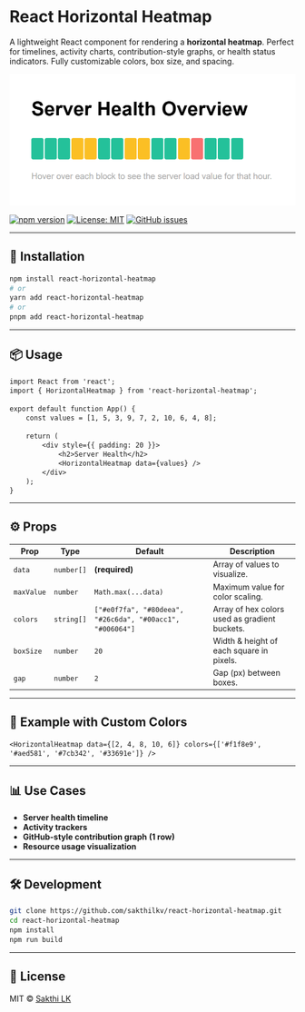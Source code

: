 # React Horizontal Heatmap

A lightweight React component for rendering a **horizontal heatmap**.
Perfect for timelines, activity charts, contribution-style graphs, or health status indicators.
Fully customizable colors, box size, and spacing.

![Heatmap Demo](./docs/screenshots/heatmap_demo.png)

[![npm version](https://img.shields.io/npm/v/react-horizontal-heatmap.svg)](https://www.npmjs.com/package/react-horizontal-heatmap)
[![License: MIT](https://img.shields.io/badge/License-MIT-green.svg)](LICENSE)
[![GitHub issues](https://img.shields.io/github/issues/sakthilkv/react-horizontal-heatmap.svg)](https://github.com/sakthilkv/react-horizontal-heatmap/issues)

---

## 🚀 Installation

```bash
npm install react-horizontal-heatmap
# or
yarn add react-horizontal-heatmap
# or
pnpm add react-horizontal-heatmap
```

---

## 📦 Usage

```tsx
import React from 'react';
import { HorizontalHeatmap } from 'react-horizontal-heatmap';

export default function App() {
	const values = [1, 5, 3, 9, 7, 2, 10, 6, 4, 8];

	return (
		<div style={{ padding: 20 }}>
			<h2>Server Health</h2>
			<HorizontalHeatmap data={values} />
		</div>
	);
}
```

---

## ⚙️ Props

| Prop       | Type       | Default                                                   | Description                                   |
| ---------- | ---------- | --------------------------------------------------------- | --------------------------------------------- |
| `data`     | `number[]` | **(required)**                                            | Array of values to visualize.                 |
| `maxValue` | `number`   | `Math.max(...data)`                                       | Maximum value for color scaling.              |
| `colors`   | `string[]` | `["#e0f7fa", "#80deea", "#26c6da", "#00acc1", "#006064"]` | Array of hex colors used as gradient buckets. |
| `boxSize`  | `number`   | `20`                                                      | Width & height of each square in pixels.      |
| `gap`      | `number`   | `2`                                                       | Gap (px) between boxes.                       |

---

## 🎨 Example with Custom Colors

```tsx
<HorizontalHeatmap data={[2, 4, 8, 10, 6]} colors={['#f1f8e9', '#aed581', '#7cb342', '#33691e']} />
```

---

## 📊 Use Cases

- **Server health timeline**
- **Activity trackers**
- **GitHub-style contribution graph (1 row)**
- **Resource usage visualization**

---

## 🛠 Development

```bash
git clone https://github.com/sakthilkv/react-horizontal-heatmap.git
cd react-horizontal-heatmap
npm install
npm run build
```

---

## 📜 License

MIT © [Sakthi LK](https://github.com/sakthilkv)
